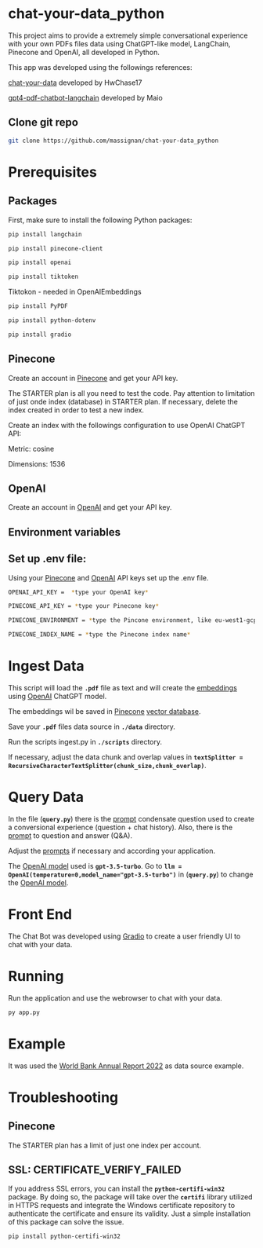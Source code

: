 # chat-your-data_python

This project aims to provide a extremely simple conversational experience with your own PDFs files data using ChatGPT-like model, LangChain, Pinecone and OpenAI, all developed in Python.

This app was developed using the followings references:

[chat-your-data](https://github.com/hwchase17/chat-your-data) developed by HwChase17

[gpt4-pdf-chatbot-langchain](https://github.com/mayooear/gpt4-pdf-chatbot-langchain) developed by Maio

## Clone git repo

```bash
git clone https://github.com/massignan/chat-your-data_python
```

# Prerequisites

## Packages

First, make sure to install the following Python packages:

```bash
pip install langchain
```
```bash
pip install pinecone-client
```
```bash
pip install openai
```
```bash
pip install tiktoken
```
Tiktokon - needed in OpenAIEmbeddings
```bash
pip install PyPDF
```
```bash
pip install python-dotenv
```
```bash
pip install gradio
```


## Pinecone

Create an account in [Pinecone](http://pinecones.io) and get your API key.

The STARTER plan is all you need to test the code. Pay attention to limitation of just onde index (database) in STARTER plan. If necessary, delete the index created in order to test a new index.

Create an index with the followings configuration to use OpenAI ChatGPT API:

Metric: cosine

Dimensions: 1536

## OpenAI

Create an account in [OpenAI](https://openai.com) and get your API key.

## Environment variables

## Set up .env file:

Using your [Pinecone](http://pinecones.io) and [OpenAI](https://openai.com) API keys set up the .env file.


```bash
OPENAI_API_KEY =  *type your OpenAI key*

PINECONE_API_KEY = *type your Pinecone key*

PINECONE_ENVIRONMENT = *type the Pincone environment, like eu-west1-gcp*

PINECONE_INDEX_NAME = *type the Pinecone index name*
```

# Ingest Data

This script will load the **`.pdf`** file as text and will create the [embeddings](https://towardsdatascience.com/neural-network-embeddings-explained-4d028e6f0526) using [OpenAI](https://openai.com) ChatGPT model.

The embeddings wil be saved in [Pinecone](http://pinecones.io) [vector database](https://www.pinecone.io/learn/vector-database/#:~:text=A%20vector%20database%20indexes%20and,vector%20noun).

Save your **`.pdf`**  files data source in **`./data`** directory.

Run the scripts ingest.py in **`./scripts`** directory.

If necessary, adjust the data chunk and overlap values in **`textSplitter = RecursiveCharacterTextSplitter(chunk_size,chunk_overlap)`**.

# Query Data

In the file  (**`query.py`**) there is the [prompt](https://en.wikipedia.org/wiki/Prompt_engineering) condensate question used to create a conversional experience (question + chat history). Also, there is the [prompt](https://en.wikipedia.org/wiki/Prompt_engineering) to question and answer (Q&A).

Adjust the [prompts](https://en.wikipedia.org/wiki/Prompt_engineering) if necessary and according your application.

The [OpenAI model](https://platform.openai.com/docs/models) used is **`gpt-3.5-turbo`**. Go to  **`llm = OpenAI(temperature=0,model_name="gpt-3.5-turbo")`** in (**`query.py`**) to change the [OpenAI model](https://platform.openai.com/docs/models).

# Front End

The Chat Bot was developed using [Gradio](https://gradio.app) to create a user friendly UI to chat with your data.

# Running

Run the application and use the webrowser to chat with your data.

```bash
py app.py
```

# Example

It was used the [World Bank Annual Report 2022](https://www.worldbank.org/en/about/annual-report#anchor-annual) as data source example.

# Troubleshooting

## Pinecone

The STARTER plan has a limit of just one index per account. 

## SSL: CERTIFICATE_VERIFY_FAILED

If you address SSL errors, you can install the **`python-certifi-win32`** package. By doing so, the package will take over the **`certifi`** library utilized in HTTPS requests and integrate the Windows certificate repository to authenticate the certificate and ensure its validity. Just a simple installation of this package can solve the issue.

```bash
pip install python-certifi-win32
```
